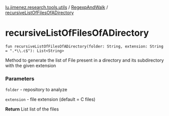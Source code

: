 [lu.jimenez.research.tools.utils](../index.md) / [RegexpAndWalk](index.md) / [recursiveListOfFilesOfADirectory](.)

# recursiveListOfFilesOfADirectory

`fun recursiveListOfFilesOfADirectory(folder: String, extension: String = ".*\\.c$"): List<String>`

Method to generate the list of File present in a directory and its subdirectory with the given extension

### Parameters

`folder` - repository to analyze

`extension` - file extension (default = C files)

**Return**
List list of the files

